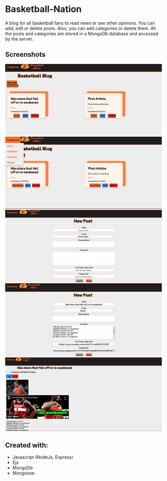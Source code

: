 # Basketball-Nation
A blog for all basketball fans to read news or see other opinions. You can add, edit or delete posts. Also, you can add categories or delete them. 
All the posts and categories are stored in a MongoDb database and accessed by the server.

## Screenshots
![Home Page](https://github.com/MateiVolo05/Basketball-Nation/blob/main/Screenshoots/HomePage.png)
![Category Page](https://github.com/MateiVolo05/Basketball-Nation/blob/main/Screenshoots/CategoryPage.png)
![New Post](https://github.com/MateiVolo05/Basketball-Nation/blob/main/Screenshoots/NewPost.png)
![Edit Page](https://github.com/MateiVolo05/Basketball-Nation/blob/main/Screenshoots/EditPage.png)
![Read Post](https://github.com/MateiVolo05/Basketball-Nation/blob/main/Screenshoots/ReadPost.png)

## Created with:
* Javascript (NodeJs, Express)
* Ejs
* MongoDb
* Mongoose
